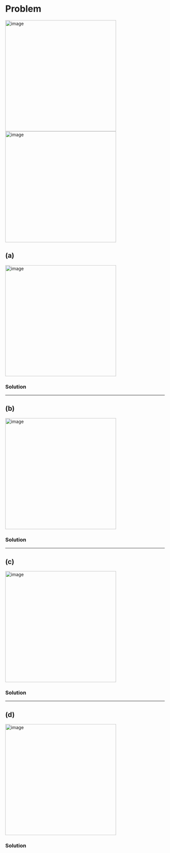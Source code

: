 # Problem

<img width="350" alt="image" src="https://github.com/user-attachments/assets/28713fce-7193-456d-a1c4-6b3abd894cd5" /><br>
<img width="350" alt="image" src="https://github.com/user-attachments/assets/f69756c4-7325-4671-81ad-6e3327f68ff2" />

## (a)
<img width="350" alt="image" src="https://github.com/user-attachments/assets/32ab20ff-bc09-41db-969d-ea4c5acf5a79" />

### Solution


-----------------------------------------------------
## (b)
<img width="350" alt="image" src="https://github.com/user-attachments/assets/7fc430a2-e7e9-4f02-be08-4b23ec446cad" />

### Solution


----------------------------------------------------
## (c)
<img width="350" alt="image" src="https://github.com/user-attachments/assets/b31b255f-b8ab-4dd6-b7e6-bc1565408d4d" />

### Solution


-----------------------------------------------------
## (d)
<img width="350" alt="image" src="https://github.com/user-attachments/assets/841f434c-5101-4fab-a69f-4ebf01d0ecc5" />

### Solution





